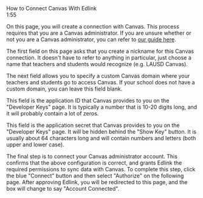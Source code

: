 <div class="card watch-video flex flex-align" video="SU9DqOyfw9c">
    <div class="video-icon"></div>
    <div class="ff">
        <div class="video-title">How to Connect Canvas With Edlink</div>
        <div class="video-time">1:55</div>
    </div>
</div>

On this page, you will create a connection with Canvas. This process requires that you are a Canvas administrator. If you are unsure whether or not you are a Canvas administrator, you can refer to [our guide here](/docs/administrators/canvas).

<p class="nickname">
    The first field on this page asks that you create a nickname for this Canvas connection. It doesn't have to refer to anything in particular, just choose a name that teachers and students would recognize (e.g. LAUSD Canvas).
</p>

<p class="url">
    The next field allows you to specify a custom Canvas domain where your teachers and students go to access Canvas. If your school does not have a custom domain, you can leave this field blank.
</p>

<p class="application_id">
    This field is the application ID that Canvas provides to you on the "Developer Keys" page. It is typically a number that is 10-20 digits long, and it will probably contain a lot of zeros.
</p>

<p class="application_secret">
    This field is the application secret that Canvas provides to you on the "Developer Keys" page. It will be hidden behind the "Show Key" button. It is usually about 64 characters long and will contain numbers and letters (both upper and lower case).
</p>

The final step is to connect your Canvas administrator account. This confirms that the above configuration is correct, and grants Edlink the required permissions to sync data with Canvas. To complete this step, click the blue "Connect" button and then select "Authorize" on the following page. After approving Edlink, you will be redirected to this page, and the box will change to say "Account Connected".